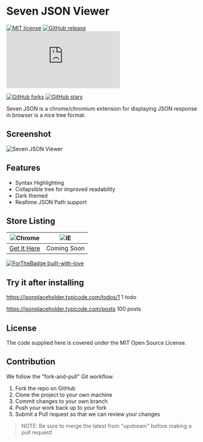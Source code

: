 # Seven JSON Viewer

[![MIT license](https://img.shields.io/badge/License-MIT-blue.svg)](https://lbesson.mit-license.org/)
[![GitHub release](https://img.shields.io/github/v/release/reezpatel/seven-json-viewer.svg)](https://github.com/reezpatel/seven-json-viewer/releases/)
[![Only 20 Kb](https://badge-size.herokuapp.com/reezpatel/seven-json-viewer/master/dist/src.js)](https://github.com/Naereen/StrapDown.js/blob/master/strapdown.min.js)

[![GitHub forks](https://img.shields.io/github/forks/reezpatel/seven-json-viewer.svg?style=social&label=Fork&maxAge=2592000)](https://GitHub.com/Naereen/StrapDown.js/network/)
[![GitHub stars](https://img.shields.io/github/stars/reezpatel/seven-json-viewer.svg?style=social&label=Star&maxAge=2592000)](https://GitHub.com/Naereen/StrapDown.js/stargazers/)

Seven JSON is a chrome/chromium extension for displaying JSON response in browser is a nice tree format.

## Screenshot

![Seven JSON Viewer](https://raw.githubusercontent.com/reezpatel/seven-json-viewer/master/listing/images/screen-3.png)

## Features

- Syntax Highlighting
- Collapsible tree for improved readability
- Dark themed
- Realtime JSON Path support

## Store Listing

| ![Chrome](https://raw.githubusercontent.com/alrra/browser-logos/master/src/chrome/chrome_48x48.png)  | ![IE](https://raw.githubusercontent.com/alrra/browser-logos/master/src/edge/edge_48x48.png) |
| ---------------------------------------------------------------------------------------------------- | ------------------------------------------------------------------------------------------- |
| [Get It Here](https://chrome.google.com/webstore/detail/seven-json-viewer/cfahdpkjihoomfomffdbmamapgdpohoe) | Coming Soon                                                                                 |

[![ForTheBadge built-with-love](http://ForTheBadge.com/images/badges/built-with-love.svg)](https://GitHub.com/Naereen/)

## Try it after installing

https://jsonplaceholder.typicode.com/todos/1 1 todo

https://jsonplaceholder.typicode.com/posts 100 posts

## License

The code supplied here is covered under the MIT Open Source License.

## Contribution

We follow the "fork-and-pull" Git workflow.

1. Fork the repo on GitHub
2. Clone the project to your own machine
3. Commit changes to your own branch
4. Push your work back up to your fork
5. Submit a Pull request so that we can review your changes

> NOTE: Be sure to merge the latest from "upstream" before making a pull request!
